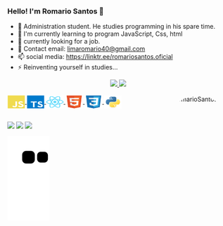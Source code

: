 ### Hello! I'm Romario Santos 👋


- 🔭 Administration student. He studies programming in his spare time.
- 🌱 I'm currently learning to program JavaScript, Css, html
- 🤔 currently looking for a job.
- 💬 Contact email: limaromario40@gmail.com
- 📫 social media: https://linktr.ee/romariosantos.oficial
- ⚡ Reinventing yourself in studies...

<div align="center">
  <a href= https://github.com/RomarioSantos-Oficial>
   <img height="160em" src="https://github-readme-stats.vercel.app/api?username=RomarioSantos-Oficial&show_icons=true&theme=dracula&include_all_commits=true&count_private=true"/>
  <img height="160em" src="https://github-readme-stats.vercel.app/api/top-langs/?username=RomarioSantos-Oficial&layout=compact&langs_count=7&theme=dracula"/>
</div>
  
  <div style="display: inline_block"><br>
  <img align="center" alt="RomarioSantosJs" height="30" width="40" src="https://raw.githubusercontent.com/devicons/devicon/master/icons/javascript/javascript-plain.svg">
  <img align="center" alt="RomarioSantos-Ts" height="30" width="40" src="https://raw.githubusercontent.com/devicons/devicon/master/icons/typescript/typescript-plain.svg">
  <img align="center" alt="RomarioSantos-React" height="30" width="40" src="https://raw.githubusercontent.com/devicons/devicon/master/icons/react/react-original.svg">
  <img align="center" alt="RomarioSantos-HTML" height="30" width="40" src="https://raw.githubusercontent.com/devicons/devicon/master/icons/html5/html5-original.svg">
  <img align="center" alt="RomarioSantos-CSS" height="30" width="40" src="https://raw.githubusercontent.com/devicons/devicon/master/icons/css3/css3-original.svg">
  <img align="center" alt="RomarioSantos-Python" height="30" width="40" src="https://raw.githubusercontent.com/devicons/devicon/master/icons/python/python-original.svg">
  <img align="right" alt="RomarioSantos-pic" src="https://i.pinimg.com/originals/dc/cc/6c/dccc6c3474d32d356f41dfd2ffdba61d.jpg" height="150" style="border-radius: 50%;">
</div>
  
  
  ##
 
<div> 
  <a href="https://instagram.com/romariosanto.oficial" target="_blank"><img src="https://img.shields.io/badge/-Instagram-%23E4405F?style=for-the-badge&logo=instagram&logoColor=white" target="_blank"></a>
  <a href = "limaromario40@gmail.com"><img src="https://img.shields.io/badge/-Gmail-%23333?style=for-the-badge&logo=gmail&logoColor=white" target="_blank"></a>
  <a href="[https://www.linkedin.com/in/rafaella-ballerini-45875016a](https://www.linkedin.com/in/romario-de-lima-dos-santos-047837192/)" target="_blank"><img src="https://img.shields.io/badge/-LinkedIn-%230077B5?style=for-the-badge&logo=linkedin&logoColor=white" target="_blank"></a> 
  
  ![Snake animation](https://github.com/RomarioSantos-Oficial/RomarioSantos-oficial/blob/output/github-contribution-grid-snake.svg)
</div>
